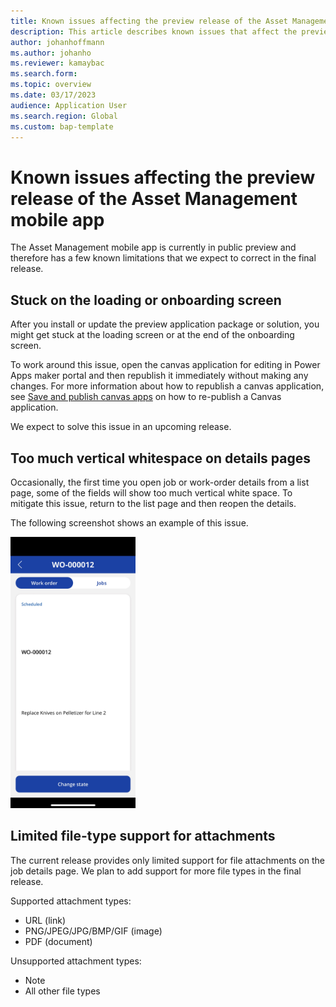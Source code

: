 ```yaml
---
title: Known issues affecting the preview release of the Asset Management mobile app
description: This article describes known issues that affect the preview release of the Asset Management mobile app
author: johanhoffmann
ms.author: johanho
ms.reviewer: kamaybac
ms.search.form:
ms.topic: overview
ms.date: 03/17/2023
audience: Application User
ms.search.region: Global
ms.custom: bap-template
---
```


# Known issues affecting the preview release of the Asset Management mobile app

The Asset Management mobile app is currently in public preview and therefore has a few known limitations that we expect to correct in the final release.

## Stuck on the loading or onboarding screen

After you install or update the preview application package or solution, you might get stuck at the loading screen or at the end of the onboarding screen. <!-- KFM: Where are we working here? Where do we get stuck? -->

To work around this issue, open the canvas application for editing in Power Apps maker portal <!-- KFM: Is this the right name? It doesn't appear in the linked topic. Maybe we mean Power Apps Studio? --> and then republish it immediately without making any changes. For more information about how to republish a canvas application, see [Save and publish canvas apps](/power-apps/maker/canvas-apps/save-publish-app) on how to re-publish a Canvas application.

We expect to solve this issue in an upcoming release.

## Too much vertical whitespace on details pages

Occasionally, the first time you open job or work-order details from a list page, some of the fields will show too much vertical white space. To mitigate this issue, return to the list page and then reopen the details.

The following screenshot shows an example of this issue.

[<img src="media/asset-management-known-issue-vertical-space.png" alt="Too much vertical whitespace on the work-order details page" title="Too much vertical whitespace on the work-order details page" width="200" />](media/asset-management-known-issue-vertical-space.png#lightbox)

## Limited file-type support for attachments

The current release provides only limited support for file attachments on the job details page. We plan to add support for more file types in the final release.

Supported attachment types:

- URL (link)
- PNG/JPEG/JPG/BMP/GIF (image)
- PDF (document)

Unsupported attachment types:

- Note
- All other file types
